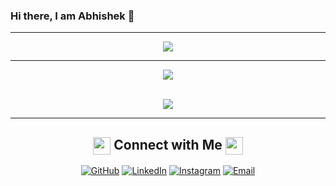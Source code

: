 ### Hi there, I am Abhishek 👋

<div align="center">
<hr>
<!-- Most Used Languages -->
<a href="https://github.com/AbhishekBadmaliya/" >
  <img src="https://github-readme-stats.vercel.app/api/top-langs/?username=abhishekbadmaliya&&show_icons=true&theme=blueberry" />
</a>

<hr>

<!-- Github Stats -->
<a href="https://github.com/AbhishekBadmaliya/" >
  <img src="https://github-readme-stats.vercel.app/api?username=abhishekbadmaliya&theme=blueberry&show_icons=true" />
</a><br><br>

<!-- Profile Views -->
[<img src="https://komarev.com/ghpvc/?username=abhishekbadmaliya&label=Total Profile Views&color=89ddff&style=flat" />](https://github.com/AbhishekBadmaliya)
<hr>

<!-- Connect With Me -->
<h2> 
  <img src="https://emojis.slackmojis.com/emojis/images/1579216111/7550/pikachu_wave.gif?1579216111" align="center" width="28" /> 
  Connect with Me 
  <img src="https://emojis.slackmojis.com/emojis/images/1579216111/7550/pikachu_wave.gif?1579216111" align="center" width="28" />
</h2>

<a href="https://github.com/AbhishekBadmaliya"><img alt="GitHub" src="https://img.shields.io/badge/GitHub-AbhishekBadmaliya-89ddff?style=for-the-badge&logo=github"></a>
<a href="https://www.linkedin.com/in/abhishek-badmaliya-010"><img alt="LinkedIn" src="https://img.shields.io/badge/LinkedIn-Abhishek%20Badmaliya-89ddff?style=for-the-badge&logo=linkedin"></a>
<a href="https://www.instagram.com/abhi.baddy/"><img alt="Instagram" src="https://img.shields.io/badge/Instagram-abhi.baddy-89ddff?style=for-the-badge&logo=instagram"></a>
<a href="mailto:abbaddy812@gmail.com"><img alt="Email" src="https://img.shields.io/badge/Email-abbaddy812@gmail.com-89ddff?style=for-the-badge&logo=gmail"></a>

</div>

<!--
**AbhishekBadmaliya/AbhishekBadmaliya** is a ✨ _special_ ✨ repository because its `README.md` (this file) appears on your GitHub profile.
Here are some ideas to get you started:
- 🔭 I’m currently working on ...
- 🌱 I’m currently learning ...
- 👯 I’m looking to collaborate on ...
- 🤔 I’m looking for help with ...
- 💬 Ask me about ...
- 📫 How to reach me: ...
- 😄 Pronouns: ...
- ⚡ Fun fact: ...
-->
